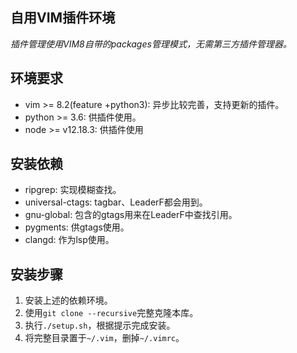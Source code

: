 自用VIM插件环境
-----------------

*插件管理使用VIM8自带的packages管理模式，无需第三方插件管理器。*

## 环境要求

* vim >= 8.2(feature +python3): 异步比较完善，支持更新的插件。
* python >= 3.6: 供插件使用。
* node >= v12.18.3: 供插件使用

## 安装依赖

* ripgrep: 实现模糊查找。
* universal-ctags: tagbar、LeaderF都会用到。
* gnu-global: 包含的gtags用来在LeaderF中查找引用。
* pygments: 供gtags使用。
* clangd: 作为lsp使用。

## 安装步骤

1. 安装上述的依赖环境。
2. 使用`git clone --recursive`完整克隆本库。
3. 执行`./setup.sh`，根据提示完成安装。
4. 将完整目录置于`~/.vim`，删掉`~/.vimrc`。
